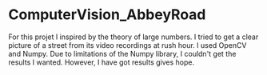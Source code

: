 # ComputerVision_AbbeyRoad

For this projet I inspired by the theory of large numbers. I tried to get a clear picture of a street from its video recordings at rush hour. I used OpenCV and Numpy. Due to limitations of the Numpy library, I couldn't get the results I wanted. However, I have got results gives hope.

